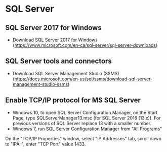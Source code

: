 # SQL Server

## SQL Server 2017 for Windows
- Download SQL Server 2017 for Windows   
(https://www.microsoft.com/en-ca/sql-server/sql-server-downloads)

## SQL Server tools and connectors
- Download SQL Server Management Studio (SSMS)   
(https://docs.microsoft.com/en-us/sql/ssms/download-sql-server-management-studio-ssms)

## Enable TCP/IP protocol for MS SQL Server
- Windows 10, to open SQL Server Configuration Manager, on the Start Page, type SQLServerManager13.msc (for SQL Server 2016 (13.x)). For previous versions of SQL Server replace 13 with a smaller number. 
- Windows 7, run SQL Server Configuration Manager from "All Programs"

On the "TCP/IP Properties" window, select "IP Addresses" tab, scroll down to "IPAll", enter "TCP Port" value 1433.
